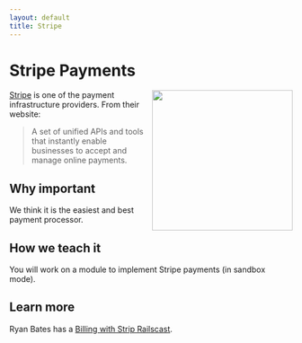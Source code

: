 ```yaml
---
layout: default
title: Stripe
---
```


Stripe Payments
===

<a href="http://stripe.com">
  <img src="https://stripe.com/img/about/logos/logos/black.png" width="250" align="right" />
</a>


[Stripe](http://stripe.com) is one of the payment infrastructure providers. From their website:

> A set of unified APIs and tools that instantly enable businesses to accept and manage online payments.

Why important
---

We think it is the easiest and best payment processor.


How we teach it
---

You will work on a module to implement Stripe payments (in sandbox mode).

Learn more
---

Ryan Bates has a [Billing with Strip Railscast](http://railscasts.com/episodes/288-billing-with-stripe?view=comments).